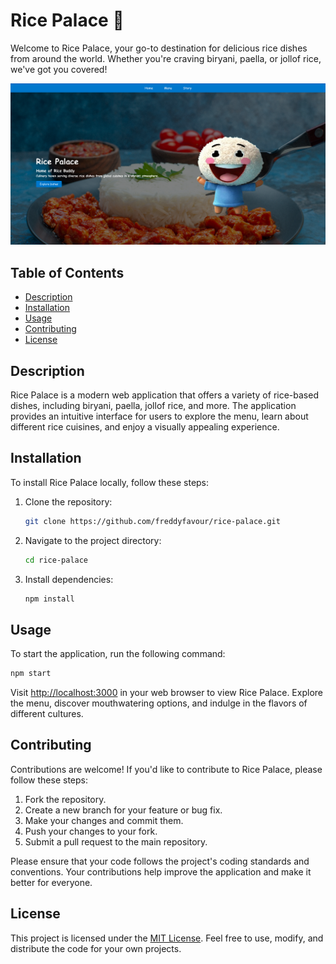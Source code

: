 
# Rice Palace 🍚

Welcome to Rice Palace, your go-to destination for delicious rice dishes from around the world. Whether you're craving biryani, paella, or jollof rice, we've got you covered!

![Preview](assets/preview.png)

## Table of Contents

- [Description](#description)
- [Installation](#installation)
- [Usage](#usage)
- [Contributing](#contributing)
- [License](#license)

## Description

Rice Palace is a modern web application that offers a variety of rice-based dishes, including biryani, paella, jollof rice, and more. The application provides an intuitive interface for users to explore the menu, learn about different rice cuisines, and enjoy a visually appealing experience.

## Installation

To install Rice Palace locally, follow these steps:

1. Clone the repository:

   ```bash
   git clone https://github.com/freddyfavour/rice-palace.git
   ```

2. Navigate to the project directory:

   ```bash
   cd rice-palace
   ```

3. Install dependencies:

   ```bash
   npm install
   ```

## Usage

To start the application, run the following command:

```bash
npm start
```

Visit [http://localhost:3000](http://localhost:3000) in your web browser to view Rice Palace. Explore the menu, discover mouthwatering options, and indulge in the flavors of different cultures.

## Contributing

Contributions are welcome! If you'd like to contribute to Rice Palace, please follow these steps:

1. Fork the repository.
2. Create a new branch for your feature or bug fix.
3. Make your changes and commit them.
4. Push your changes to your fork.
5. Submit a pull request to the main repository.

Please ensure that your code follows the project's coding standards and conventions. Your contributions help improve the application and make it better for everyone.

## License

This project is licensed under the [MIT License](LICENSE). Feel free to use, modify, and distribute the code for your own projects.
